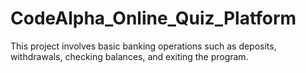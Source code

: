 # CodeAlpha_Online_Quiz_Platform
This project involves basic  banking operations such as deposits, withdrawals,  checking balances, and exiting the program.
